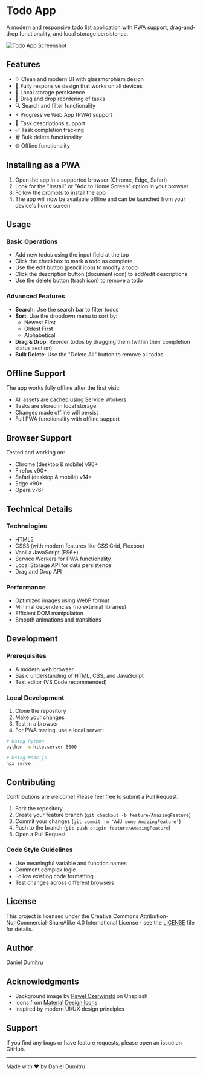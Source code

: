 # Todo App

A modern and responsive todo list application with PWA support, drag-and-drop functionality, and local storage persistence.

![Todo App Screenshot](screenshots/todo-app.png)

## Features

- ✨ Clean and modern UI with glassmorphism design
- 📱 Fully responsive design that works on all devices
- 💾 Local storage persistence
- 🔄 Drag and drop reordering of tasks
- 🔍 Search and filter functionality
- ⚡ Progressive Web App (PWA) support
- 📝 Task descriptions support
- ✅ Task completion tracking
- 🗑️ Bulk delete functionality
- 🌐 Offline functionality

## Installing as a PWA

1. Open the app in a supported browser (Chrome, Edge, Safari)
2. Look for the "Install" or "Add to Home Screen" option in your browser
3. Follow the prompts to install the app
4. The app will now be available offline and can be launched from your device's home screen

## Usage

### Basic Operations

- Add new todos using the input field at the top
- Click the checkbox to mark a todo as complete
- Use the edit button (pencil icon) to modify a todo
- Click the description button (document icon) to add/edit descriptions
- Use the delete button (trash icon) to remove a todo

### Advanced Features

- **Search**: Use the search bar to filter todos
- **Sort**: Use the dropdown menu to sort by:
  - Newest First
  - Oldest First
  - Alphabetical
- **Drag & Drop**: Reorder todos by dragging them (within their completion status section)
- **Bulk Delete**: Use the "Delete All" button to remove all todos

## Offline Support

The app works fully offline after the first visit:

- All assets are cached using Service Workers
- Tasks are stored in local storage
- Changes made offline will persist
- Full PWA functionality with offline support

## Browser Support

Tested and working on:

- Chrome (desktop & mobile) v90+
- Firefox v90+
- Safari (desktop & mobile) v14+
- Edge v90+
- Opera v76+

## Technical Details

### Technologies

- HTML5
- CSS3 (with modern features like CSS Grid, Flexbox)
- Vanilla JavaScript (ES6+)
- Service Workers for PWA functionality
- Local Storage API for data persistence
- Drag and Drop API

### Performance

- Optimized images using WebP format
- Minimal dependencies (no external libraries)
- Efficient DOM manipulation
- Smooth animations and transitions

## Development

### Prerequisites

- A modern web browser
- Basic understanding of HTML, CSS, and JavaScript
- Text editor (VS Code recommended)

### Local Development

1. Clone the repository
2. Make your changes
3. Test in a browser
4. For PWA testing, use a local server:

```bash
# Using Python
python -m http.server 8000

# Using Node.js
npx serve
```

## Contributing

Contributions are welcome! Please feel free to submit a Pull Request.

1. Fork the repository
2. Create your feature branch (`git checkout -b feature/AmazingFeature`)
3. Commit your changes (`git commit -m 'Add some AmazingFeature'`)
4. Push to the branch (`git push origin feature/AmazingFeature`)
5. Open a Pull Request

### Code Style Guidelines

- Use meaningful variable and function names
- Comment complex logic
- Follow existing code formatting
- Test changes across different browsers

## License

This project is licensed under the Creative Commons Attribution-NonCommercial-ShareAlike 4.0 International License - see the [LICENSE](LICENSE) file for details.

## Author

Daniel Dumitru

## Acknowledgments

- Background image by [Pawel Czerwinski](https://unsplash.com/@pawel_czerwinski) on Unsplash
- Icons from [Material Design Icons](https://material.io/resources/icons/)
- Inspired by modern UI/UX design principles

## Support

If you find any bugs or have feature requests, please open an issue on GitHub.

---

Made with ❤️ by Daniel Dumitru
